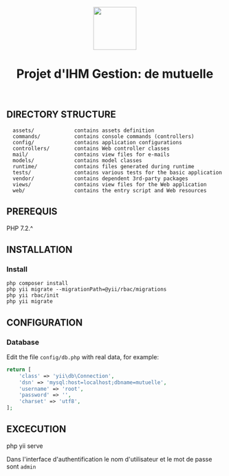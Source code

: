 <p align="center">
    <a href="https://github.com/CHRV" target="_blank">
        <img src="https://avatars0.githubusercontent.com/u/993323" height="100px">
    </a>
    <h1 align="center">Projet d'IHM Gestion: de mutuelle</h1>
    <br>
</p>


DIRECTORY STRUCTURE
-------------------

      assets/             contains assets definition
      commands/           contains console commands (controllers)
      config/             contains application configurations
      controllers/        contains Web controller classes
      mail/               contains view files for e-mails
      models/             contains model classes
      runtime/            contains files generated during runtime
      tests/              contains various tests for the basic application
      vendor/             contains dependent 3rd-party packages
      views/              contains view files for the Web application
      web/                contains the entry script and Web resources



PREREQUIS
---------

PHP 7.2.^


INSTALLATION
------------

### Install


~~~
php composer install
php yii migrate --migrationPath=@yii/rbac/migrations
php yii rbac/init
php yii migrate
~~~

CONFIGURATION
-------------

### Database

Edit the file `config/db.php` with real data, for example:

```php
return [
    'class' => 'yii\db\Connection',
    'dsn' => 'mysql:host=localhost;dbname=mutuelle',
    'username' => 'root',
    'password' => '',
    'charset' => 'utf8',
];
```

EXCECUTION
----------
php yii serve


Dans l'interface d'authentification le nom d'utilisateur et le mot de passe sont `admin`





